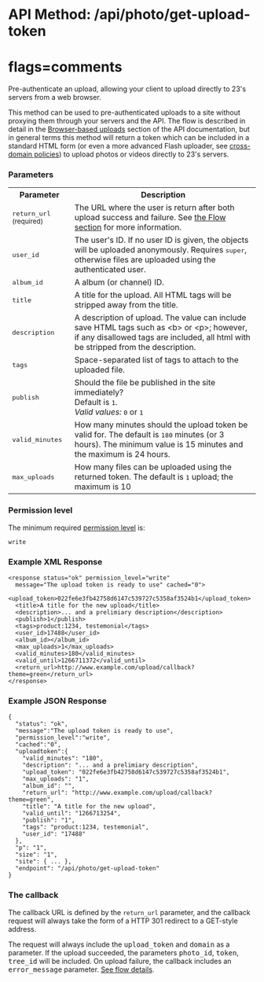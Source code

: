 # API Method: /api/photo/get-upload-token
# flags=comments

Pre-authenticate an upload, allowing your client to upload directly to 23's servers from a web browser.

This method can be used to pre-authenticated uploads to a site without proxying them through your servers and the API. The flow is described in detail in the <a href="browser-based-uploads">Browser-based uploads</a> section of the API documentation, but in general terms this method will return a token which can be included in a standard HTML form (or even a more advanced Flash uploader, see [cross-domain policies](crossdomain)) to upload photos or videos directly to 23's servers.


### Parameters

<table class="pretty">
  <tr><th>Parameter</th><th>Description</th></tr>
  <tr><td><tt>return_url</tt> <small>(required)</small></td><td>The URL where the user is return after both upload success and failure. See <a href="#flow">the Flow section</a> for more information.</td></tr>
  <tr><td><tt>user_id</tt></td><td>The user's ID. If no user ID is given, the objects will be uploaded anonymously. Requires <tt>super</tt>, otherwise files are uploaded using the authenticated user.</td></tr>
  <tr><td><tt>album_id</tt></td><td>A album (or channel) ID.</td></tr>
  <tr><td><tt>title</tt></td><td>A title for the upload. All HTML tags will be stripped away from the title.</td></tr>
  <tr><td><tt>description</tt></td><td>A description of upload. The value can include save HTML tags such as &lt;b&gt; or &lt;p&gt;; however, if any disallowed tags are included, all html with be stripped from the description.</td></tr>
  <tr><td><tt>tags</tt></td><td>Space-separated list of tags to attach to the uploaded file.</td></tr>
  <tr><td><tt>publish</tt></td><td>Should the file be published in the site immediately?<br/>Default is <tt>1</tt>.<br/><i>Valid values:</i> <tt>0</tt> or <tt>1</tt></td></tr>
  <tr><td><tt>valid_minutes</tt></td><td>How many minutes should the upload token be valid for. The default is <tt>180</tt> minutes (or 3 hours). The minimum value is 15 minutes and the maximum is 24 hours.</td></tr>
  <tr><td><tt>max_uploads</tt></td><td>How many files can be uploaded using the returned token. The default is <tt>1</tt> upload; the maximum is 10</td></tr>
</table>

    

### Permission level 

The minimum required [permission level](index#permission-level) is:

    write

### Example XML Response

    <response status="ok" permission_level="write" 
      message="The upload token is ready to use" cached="0">
      <upload_token>022fe6e3fb42758d6147c539727c5358af3524b1</upload_token>
      <title>A title for the new upload</title>
      <description>... and a prelimiary description</description>
      <publish>1</publish>
      <tags>product:1234, testemonial</tags>
      <user_id>17488</user_id>
      <album_id></album_id>
      <max_uploads>1</max_uploads>
      <valid_minutes>180</valid_minutes>
      <valid_until>1266711372</valid_until>
      <return_url>http://www.example.com/upload/callback?theme=green</return_url>
    </response>

### Example JSON Response

    {
      "status": "ok", 
      "message":"The upload token is ready to use",
      "permission_level":"write",
      "cached":"0",
      "uploadtoken":{
        "valid_minutes": "180", 
        "description": "... and a prelimiary description", 
        "upload_token": "022fe6e3fb42758d6147c539727c5358af3524b1", 
        "max_uploads": "1", 
        "album_id": "", 
        "return_url": "http://www.example.com/upload/callback?theme=green", 
        "title": "A title for the new upload", 
        "valid_until": "1266713254", 
        "publish": "1", 
        "tags": "product:1234, testemonial",
        "user_id": "17488"
      },
      "p": "1",
      "size": "1",
      "site": { ... },
      "endpoint": "/api/photo/get-upload-token"
    }

### The callback

The callback URL is defined by the `return_url` parameter, and the callback request will always take the form of a HTTP 301 redirect to a GET-style address. 

The request will always include the <tt>upload_token</tt> and <tt>domain</tt> as a parameter. If the upload succeeded, the parameters <tt>photo_id</tt>, <tt>token</tt>, <tt>tree_id</tt> will be included. On upload failure, the callback includes an <tt>error_message</tt> parameter. [See flow details](browser-based-uploads).
